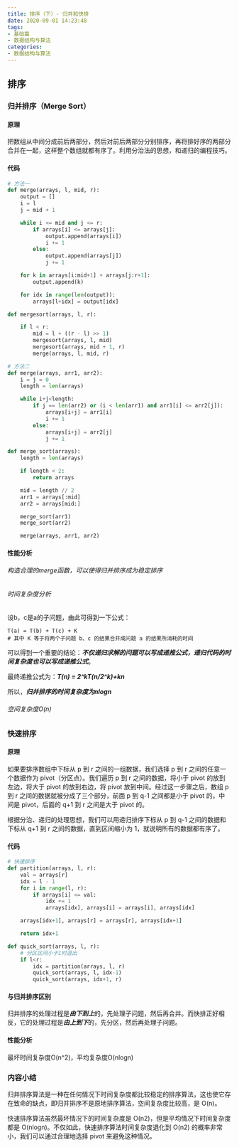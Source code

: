 ```yaml
---
title: 排序（下）- 归并和快排
date: 2020-09-01 14:23:48
tags:
- 基础篇
- 数据结构与算法
categories:
- 数据结构与算法
---
```


## 排序

### 归并排序（Merge Sort）

#### 原理

把数组从中间分成前后两部分，然后对前后两部分分别排序，再将排好序的两部分合并在一起，这样整个数组就都有序了。利用分治法的思想，和递归的编程技巧。

#### 代码

```python
# 方法一
def merge(arrays, l, mid, r):
    output = []
    i = l
    j = mid + 1

    while i <= mid and j <= r:
        if arrays[i] <= arrays[j]:
            output.append(arrays[i])
            i += 1
        else:
            output.append(arrays[j])
            j += 1

    for k in arrays[i:mid+1] + arrays[j:r+1]:
        output.append(k)

    for idx in range(len(output)):
        arrays[l+idx] = output[idx]

def mergesort(arrays, l, r):

    if l < r:
        mid = l + ((r - l) >> 1)
        mergesort(arrays, l, mid)
        mergesort(arrays, mid + 1, r)
        merge(arrays, l, mid, r)
```

```python
# 方法二
def merge(arrays, arr1, arr2):
    i = j = 0
    length = len(arrays)

    while i+j<length:
        if j == len(arr2) or (i < len(arr1) and arr1[i] <= arr2[j]):
            arrays[i+j] = arr1[i]
            i += 1
        else:
            arrays[i+j] = arr2[j]
            j += 1

def merge_sort(arrays):
    length = len(arrays)

    if length < 2:
        return arrays

    mid = length // 2
    arr1 = arrays[:mid]
    arr2 = arrays[mid:]

    merge_sort(arr1)
    merge_sort(arr2)

    merge(arrays, arr1, arr2)
```

#### 性能分析

###### 构造合理的merge函数，可以使得归并排序成为稳定排序

###### 时间复杂度分析

设b，c是a的子问题，由此可得到一下公式：

```
T(a) = T(b) + T(c) + K
# 其中 K 等于将两个子问题 b、c 的结果合并成问题 a 的结果所消耗的时间
```

可以得到一个重要的结论：***不仅递归求解的问题可以写成递推公式，递归代码的时间复杂度也可以写成递推公式***。

最终递推公式为：***T(n) = 2^kT(n/2^k)+kn***

所以，***归并排序的时间复杂度为nlogn***

###### 空间复杂度O(n)



### 快速排序

#### 原理

如果要排序数组中下标从 p 到 r 之间的一组数据，我们选择 p 到 r 之间的任意一个数据作为 pivot（分区点）。我们遍历 p 到 r 之间的数据，将小于 pivot 的放到左边，将大于 pivot 的放到右边，将 pivot 放到中间。经过这一步骤之后，数组 p 到 r 之间的数据就被分成了三个部分，前面 p 到 q-1 之间都是小于 pivot 的，中间是 pivot，后面的 q+1 到 r 之间是大于 pivot 的。

根据分治、递归的处理思想，我们可以用递归排序下标从 p 到 q-1 之间的数据和下标从 q+1 到 r 之间的数据，直到区间缩小为 1，就说明所有的数据都有序了。

#### 代码

```python
# 快速排序
def partition(arrays, l, r):
    val = arrays[r]
    idx = l - 1
    for i in range(l, r):
        if arrays[i] <= val:
            idx += 1
            arrays[idx], arrays[i] = arrays[i], arrays[idx]

    arrays[idx+1], arrays[r] = arrays[r], arrays[idx+1]

    return idx+1

def quick_sort(arrays, l, r):
    # 分区区间小于1时退出
    if l<r:
        idx = partition(arrays, l, r)
        quick_sort(arrays, l, idx-1)
        quick_sort(arrays, idx+1, r)
```

#### 与归并排序区别

归并排序的处理过程是***由下到上***的，先处理子问题，然后再合并。而快排正好相反，它的处理过程是***由上到下***的，先分区，然后再处理子问题。

#### 性能分析

最坏时间复杂度O(n^2)，平均复杂度O(nlogn)

### 内容小结

归并排序算法是一种在任何情况下时间复杂度都比较稳定的排序算法，这也使它存在致命的缺点，即归并排序不是原地排序算法，空间复杂度比较高，是 O(n)。

快速排序算法虽然最坏情况下的时间复杂度是 O(n2)，但是平均情况下时间复杂度都是 O(nlogn)。不仅如此，快速排序算法时间复杂度退化到 O(n2) 的概率非常小，我们可以通过合理地选择 pivot 来避免这种情况。

